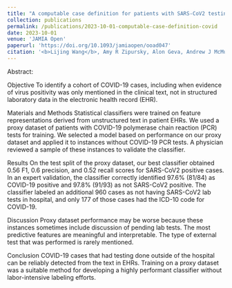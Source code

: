 ```yaml
---
title: "A computable case definition for patients with SARS-CoV2 testing that occurred outside the hospital"
collection: publications
permalink: /publications/2023-10-01-computable-case-definition-covid
date: 2023-10-01
venue: 'JAMIA Open'
paperurl: 'https://doi.org/10.1093/jamiaopen/ooad047'
citation: '<b>Lijing Wang</b>, Amy R Zipursky, Alon Geva, Andrew J McMurry, Kenneth D Mandl, <b>Timothy A Miller</b>, A computable case definition for patients with SARS-CoV2 testing that occurred outside the hospital, JAMIA Open, Volume 6, Issue 3, October 2023, ooad047'
---
```

Abstract: 

Objective
To identify a cohort of COVID-19 cases, including when evidence of virus positivity was only mentioned in the clinical text, not in structured laboratory data in the electronic health record (EHR).

Materials and Methods
Statistical classifiers were trained on feature representations derived from unstructured text in patient EHRs. We used a proxy dataset of patients with COVID-19 polymerase chain reaction (PCR) tests for training. We selected a model based on performance on our proxy dataset and applied it to instances without COVID-19 PCR tests. A physician reviewed a sample of these instances to validate the classifier.

Results
On the test split of the proxy dataset, our best classifier obtained 0.56 F1, 0.6 precision, and 0.52 recall scores for SARS-CoV2 positive cases. In an expert validation, the classifier correctly identified 97.6% (81/84) as COVID-19 positive and 97.8% (91/93) as not SARS-CoV2 positive. The classifier labeled an additional 960 cases as not having SARS-CoV2 lab tests in hospital, and only 177 of those cases had the ICD-10 code for COVID-19.

Discussion
Proxy dataset performance may be worse because these instances sometimes include discussion of pending lab tests. The most predictive features are meaningful and interpretable. The type of external test that was performed is rarely mentioned.

Conclusion
COVID-19 cases that had testing done outside of the hospital can be reliably detected from the text in EHRs. Training on a proxy dataset was a suitable method for developing a highly performant classifier without labor-intensive labeling efforts.